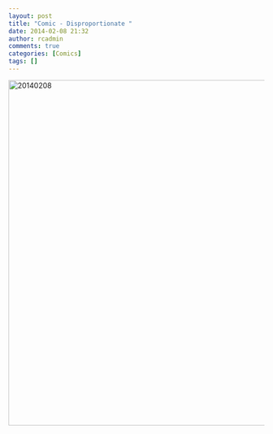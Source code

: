 ```yaml
---
layout: post
title: "Comic - Disproportionate "
date: 2014-02-08 21:32
author: rcadmin
comments: true
categories: [Comics]
tags: []
---
```

<a href="http://bitsmack.com/wp/2014/02/08/comic-disproportionate/attachment/20140208/" rel="attachment wp-att-2518"><img src="http://dl.bitsmack.com/uploads/2014/02/20140208.jpg" alt="20140208" width="680" height="680" class="alignnone size-full wp-image-2518" /></a>

